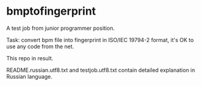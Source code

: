# bmptofingerprint

A test job from junior programmer position.

Task:  convert bpm file into fingerprint in ISO/IEC 19794-2 format, it's OK to use any code from the net.

This repo in result.

README.russian.utf8.txt and testjob.utf8.txt contain detailed explanation in Russian language.

